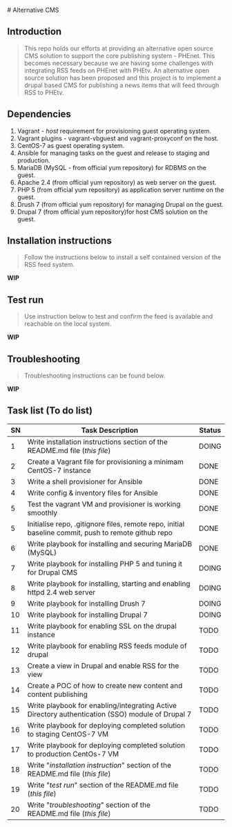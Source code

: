 # Alternative CMS

## Introduction

> This repo holds our efforts at providing an alternative open source CMS solution to support the core publishing system - PHEnet.  This becomes necessary because we are having some challenges with integrating RSS feeds on PHEnet with PHEtv. An alternative open source solution has been proposed and this project is to implement a drupal based CMS for publishing a news items that will feed through RSS to PHEtv.

## Dependencies

1. Vagrant - *host* requirement for provisioning guest operating system.
1. Vagrant plugins - vagrant-vbguest and vagrant-proxyconf on the host.
1. CentOS-7 as guest operating system.
1. Ansible for managing tasks on the guest and release to staging and production.
1. MariaDB (MySQL - from official yum repository) for RDBMS on the guest.
1. Apache 2.4 (from official yum repository) as web server on the guest.
1. PHP 5 (from official yum repository) as application server runtime on the guest.
1. Drush 7 (from official yum repository) for managing Drupal on the guest.
1. Drupal 7 (from official yum repository)for host CMS solution on the guest.

## Installation instructions

> Follow the instructions below to install a self contained version of the RSS feed system.

**WIP**

## Test run

> Use instruction below to test and confirm the feed is available and reachable on the local system.

**WIP**

## Troubleshooting

> Troubleshooting instructions can be found below.

**WIP**

## Task list (To do list)

|SN   |Task Description   |Status   |
|---|---|---|
|1  | Write installation instructions section of the README.md file (_this file_)  | DOING  |
|2  | Create a Vagrant file for provisioning a minimam CentOS-7 instance  | DONE  |
|3   | Write a shell provisioner for Ansible  |  DONE |
|4   | Write config & inventory files for Ansible  |  DONE |
|5   | Test the vagrant VM and provisioner is working smoothly  |  DONE |
|5   | Initialise repo, .gitignore files, remote repo, initial baseline commit, push to remote github repo  |  DONE |
|6   | Write playbook for installing and securing MariaDB (MySQL)  |  DONE |
|7   | Write playbook for installing PHP 5 and tuning it for Drupal CMS  |  DOING |
|8   | Write playbook for installing, starting and enabling httpd 2.4 web server  | DOING  |
|9   | Write playbook for installing Drush 7  |  DOING |
|10  | Write playbook for installing Drupal 7  |  DOING |
|11  | Write playbook for enabling SSL on the drupal instance  | TODO  |
|12  | Write playbook for enabling RSS feeds module of drupal  | TODO  |
|13  | Create a view in Drupal and enable RSS for the view  | TODO  |
|14  | Create a POC of how to create new content and content publishing  | TODO  |
|15  | Write playbook for enabling/integrating Active Directory authentication (SSO) module of Drupal 7  | TODO  |
|16  | Write playbook for deploying completed solution to staging CentOS-7 VM  | TODO  |
|17  | Write playbook for deploying completed solution to production CentOs-7 VM  | TODO  |
|18  | Write "_installation instruction_" section of the README.md file (_this file_)  | TODO  |
|19  | Write "_test run_" section of the README.md file (_this file_)  | TODO  |
|20  | Write "_troubleshooting_" section of the README.md file (_this file_)  | TODO  |
